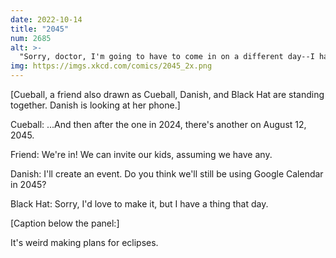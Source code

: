 ```yaml
---
date: 2022-10-14
title: "2045"
num: 2685
alt: >-
  "Sorry, doctor, I'm going to have to come in on a different day--I have another appointment that would be really hard to move, in terms of the kinetic energy requirements."
img: https://imgs.xkcd.com/comics/2045_2x.png
---
```

[Cueball, a friend also drawn as Cueball, Danish, and Black Hat are standing together. Danish is looking at her phone.]

Cueball: ...And then after the one in 2024, there's another on August 12, 2045.

Friend: We're in! We can invite our kids, assuming we have any.

Danish: I'll create an event. Do you think we'll still be using Google Calendar in 2045?

Black Hat: Sorry, I'd love to make it, but I have a thing that day.

[Caption below the panel:]

It's weird making plans for eclipses.